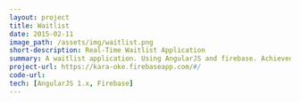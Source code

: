 ```yaml
---
layout: project
title: Waitlist
date: 2015-02-11
image_path: /assets/img/waitlist.png
short-description: Real-Time Waitlist Application
summary: A waitlist application. Using AngularJS and firebase. Achieved 3-way data binding for a fluid experience between multiple devices. No refresh necessary.
project-url: https://kara-oke.firebaseapp.com/#/
code-url:
tech: [AngularJS 1.x, Firebase]
---
```


